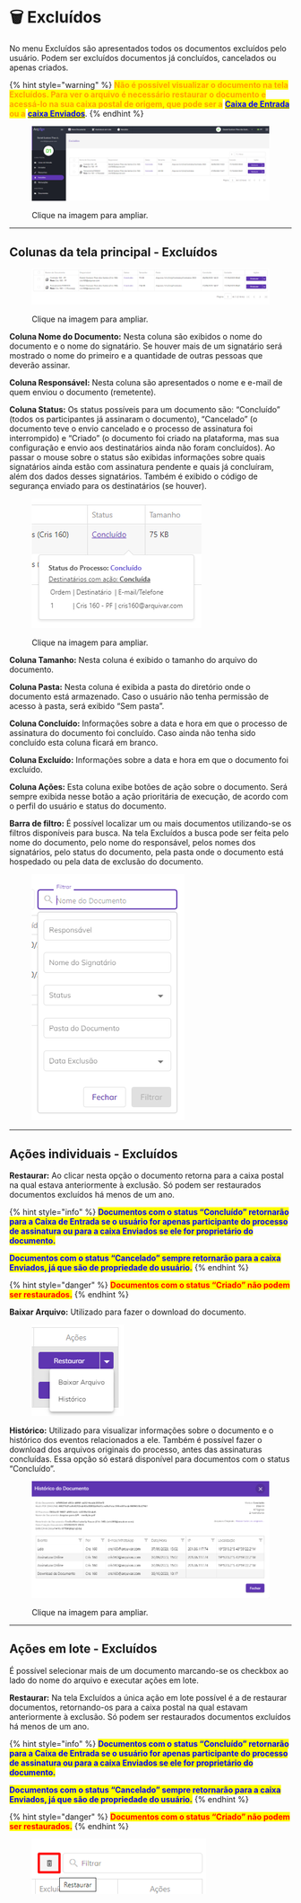 # 🗑 Excluídos

No menu Excluídos são apresentados todos os documentos excluídos pelo usuário. Podem ser excluídos documentos já concluídos, cancelados ou apenas criados.

{% hint style="warning" %}
<mark style="color:orange;">**Não é possível visualizar o documento na tela Excluídos. Para ver o arquivo é necessário restaurar o documento e acessá-lo na sua caixa postal de origem, que pode ser a**</mark> [<mark style="color:blue;">**Caixa de Entrada**</mark>](caixa-de-entrada.md) <mark style="color:orange;">**ou a**</mark> [<mark style="color:blue;">**caixa Enviados**</mark>](enviados.md).
{% endhint %}

<figure><img src="../.gitbook/assets/excluidos01.png" alt=""><figcaption><p>Clique na imagem para ampliar.</p></figcaption></figure>

***

## Colunas da tela principal - Excluídos

<figure><img src="../.gitbook/assets/excluidos02.png" alt=""><figcaption><p>Clique na imagem para ampliar.</p></figcaption></figure>

**Coluna Nome do Documento:** Nesta coluna são exibidos o nome do documento e o nome do signatário. Se houver mais de um signatário será mostrado o nome do primeiro e a quantidade de outras pessoas que deverão assinar.&#x20;

**Coluna Responsável:** Nesta coluna são apresentados o nome e e-mail de quem enviou o documento (remetente). &#x20;

**Coluna Status:** Os status possíveis para um documento são: “Concluído” (todos os participantes já assinaram o documento), “Cancelado” (o documento teve o envio cancelado e o processo de assinatura foi interrompido) e “Criado” (o documento foi criado na plataforma, mas sua configuração e envio aos destinatários ainda não foram concluídos). Ao passar o mouse sobre o status são exibidas informações sobre quais signatários ainda estão com assinatura pendente e quais já concluíram, além dos dados desses signatários. Também é exibido o código de segurança enviado para os destinatários (se houver).&#x20;

<figure><img src="../.gitbook/assets/excluidos03.png" alt=""><figcaption><p>Clique na imagem para ampliar.</p></figcaption></figure>

**Coluna Tamanho:** Nesta coluna é exibido o tamanho do arquivo do documento.  &#x20;

**Coluna Pasta:** Nesta coluna é exibida a pasta do diretório onde o documento está armazenado. Caso o usuário não tenha permissão de acesso à pasta, será exibido “Sem pasta”.&#x20;

**Coluna Concluído:** Informações sobre a data e hora em que o processo de assinatura do documento foi concluído. Caso ainda não tenha sido concluído esta coluna ficará em branco.&#x20;

**Coluna Excluído:** Informações sobre a data e hora em que o documento foi excluído.&#x20;

**Coluna Ações:** Esta coluna exibe botões de ação sobre o documento. Será sempre exibida nesse botão a ação prioritária de execução, de acordo com o perfil do usuário e status do documento.&#x20;

**Barra de filtro:** É possível localizar um ou mais documentos utilizando-se os filtros disponíveis para busca. Na tela Excluídos a busca pode ser feita pelo nome do documento, pelo nome do responsável, pelos nomes dos signatários, pelo status do documento, pela pasta onde o documento está hospedado ou pela data de exclusão do documento.  &#x20;

<figure><img src="../.gitbook/assets/excluidos04.png" alt=""><figcaption></figcaption></figure>

***

## Ações individuais - Excluídos

**Restaurar:** Ao clicar nesta opção o documento retorna para a caixa postal na qual estava anteriormente à exclusão. Só podem ser restaurados documentos excluídos há menos de um ano.&#x20;

{% hint style="info" %}
<mark style="color:blue;">**Documentos com o status “Concluído” retornarão para a Caixa de Entrada se o usuário for apenas participante do processo de assinatura ou para a caixa Enviados se ele for proprietário do documento.**</mark>  &#x20;

<mark style="color:blue;">**Documentos com o status “Cancelado” sempre retornarão para a caixa Enviados, já que são de propriedade do usuário.**</mark>&#x20;
{% endhint %}

{% hint style="danger" %}
<mark style="color:red;">**Documentos com o status “Criado” não podem ser restaurados.**</mark>
{% endhint %}

**Baixar Arquivo:** Utilizado para fazer o download do documento.&#x20;

<figure><img src="../.gitbook/assets/excluidos06.png" alt=""><figcaption></figcaption></figure>

**Histórico:** Utilizado para visualizar informações sobre o documento e o histórico dos eventos relacionados a ele. Também é possível fazer o download dos arquivos originais do processo, antes das assinaturas concluídas. Essa opção só estará disponível para documentos com o status “Concluído”.&#x20;

<figure><img src="../.gitbook/assets/caixa_entrada12.png" alt=""><figcaption><p>Clique na imagem para ampliar.</p></figcaption></figure>

***

## Ações em lote - Excluídos

É possível selecionar mais de um documento marcando-se os checkbox ao lado do nome do arquivo e executar ações em lote.&#x20;

**Restaurar:** Na tela Excluídos a única ação em lote possível é a de restaurar documentos, retornando-os para a caixa postal na qual estavam anteriormente à exclusão. Só podem ser restaurados documentos excluídos há menos de um ano.&#x20;

{% hint style="info" %}
<mark style="color:blue;">**Documentos com o status “Concluído” retornarão para a Caixa de Entrada se o usuário for apenas participante do processo de assinatura ou para a caixa Enviados se ele for proprietário do documento.**</mark>  &#x20;

<mark style="color:blue;">**Documentos com o status “Cancelado” sempre retornarão para a caixa Enviados, já que são de propriedade do usuário.**</mark>&#x20;
{% endhint %}

{% hint style="danger" %}
<mark style="color:red;">**Documentos com o status “Criado” não podem ser restaurados.**</mark>
{% endhint %}

<figure><img src="../.gitbook/assets/excluidos05.png" alt=""><figcaption></figcaption></figure>
